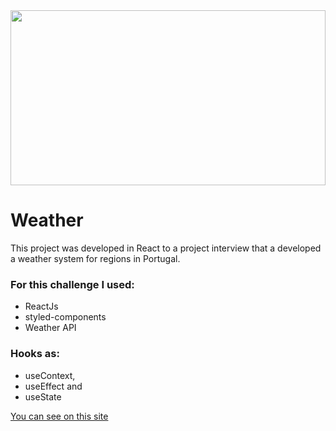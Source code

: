 
<div>
    <img src="https://media.wired.co.uk/photos/606dba1c9a15f73a597a2aa1/4:3/w_2044,h_1533,c_limit/weather.jpg" height="280" width=100%/>
</div>

# Weather

This project was developed in React to a project interview that a developed a weather system for regions in Portugal. 
### For this challenge I used:
 * ReactJs 
 * styled-components
 * Weather API

### Hooks as:
* useContext, 
* useEffect and 
* useState

[You can see on this site](https://adentis-weather.vercel.app/)


